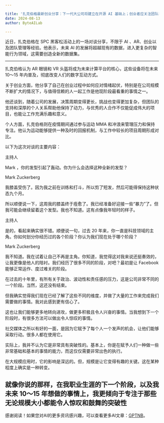 ```yaml
---

title: '扎克伯格最新创业分享：下一代大公司将建立在开源 AI 基础上；创业者应关注团队早期文化，Meta 顶级 PM 都是转岗来的'
date: 2024-08-13
author: ByteAILab

---
```


近日，扎克伯格在 SPC 黑客松活动上的一场对谈分享，不限于 AI 、AR、创业以及团队管理等经验。他表示，未来 AI 的发展将超越现有的数据，进入更复杂的智能行为领域，这需要创造全新的数据集。

---


扎克伯格认为 AR 眼镜和 VR 头盔将成为未来计算平台的核心，这些设备将在未来 10～15 年内普及，彻底改变人们的数字互动方式。

关于创业方面，他分享了自己在创业过程中如何应对情绪起伏，特别是在公司规模不断扩大的情况下，与值得信赖的人一起工作是他现阶段最看重的事情之一。

他还谈到，随着公司的发展，决策周期变得更长，挑战也变得更加复杂，但团队的支持和深厚的个人关系帮助他保持了动力，与优秀的人合作不仅能促成伟大的项目，也能让工作充满乐趣和意义。

个人方面，扎克伯格则在疫情期间通过参与运动 MMA 和冲浪来管理压力和保持专注。他认为运动能够提供一种及时的回报机制，与工作中较长的项目周期形成对比。

以下为这次对谈的主要内容：

主持人

Mark ，你的发型引起了轰动。你为什么会选择这种全新的发型？

Mark Zuckerberg

我膝盖受伤了。因为我之前在训练和打斗，所以剪了短发，然后可能得保持这种状态九个月。

所以顺便说一下，这周我的膝盖终于痊愈了。我已经准备好迎接一些“暴力”了。但我可能会继续留着这个发型。我也不知道。这有点像我年轻时的样子。

主持人

是的，看起来确实很不错。顺便说一句，过去 20 年来，你一直是科技领域的主角。你如何划分你经历过的各个阶段？你认为我们现在处于哪个阶段？

Mark Zuckerberg

我不知道。我在试着让自己不再是主角。你知道，我觉得这对我来说还挺奏效的，让我更像是他人的陪衬。我们经历了很多不同的阶段，对吧？最初是让 Facebook 能够正常运作、度过难关的阶段。

在过去的十年里，有所有关于政治、波动性和责任感的压力，这是公司非常不同的一个阶段。当然，这还没有结束。

但我确实觉得我们现在已经了解了这些不同的维度，并做了大量的工作来完成我们需要做的事情。我对此感到更有信心了。

这也让我们能够更多地转向进攻，做更多积极且令人兴奋的事情。当我想到下一个阶段时，有很多方法可以做出令人惊叹的事情。

社交媒体之所以有好的一面，是因为它赋予了每个人一个发声的机会，让他们能够采取行动。很多人都在使用它。

实际上，我并不认为它是非常具有突破性的。基本上，你是在赋予人们一种做一些非常基础和基本的事情的能力，而这仅仅需要非常出色的执行。

在大规模应用时，它的影响是深远的。但，规模是让它变得有趣的关键。这在某种程度上确实是一种转变。

就像你说的那样，在我职业生涯的下一个阶段，以及我未来 10～15 年想做的事情上，我更倾向于专注于那些无论规模大小都能令人惊叹和鼓舞的突破性
---
感谢阅读！如果您对AI的更多资讯感兴趣，可以查看更多AI文章：[GPTNB](https://gptnb.com)。